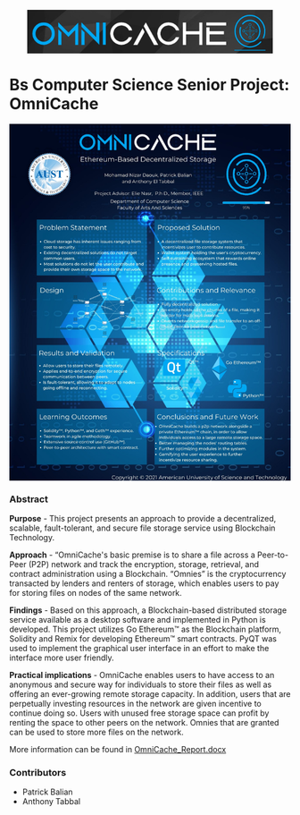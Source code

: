 <p align="center"><img align="center" src="Images/Omnicache_logo.png"></p>

# Bs Computer Science Senior Project: OmniCache

<p align="center"><img align="center" src="Images/OmniCache_Poster.jpg"></p>

### Abstract
**Purpose** - This project presents an approach to provide a decentralized, scalable, fault-tolerant, and secure file storage service using Blockchain Technology.

**Approach** - “OmniCache's basic premise is to share a file across a Peer-to-Peer (P2P) network and track the encryption, storage, retrieval, and contract administration using a Blockchain.  “Omnies” is the cryptocurrency transacted by lenders and renters of storage, which enables users to pay for storing files on nodes of the same network. 

**Findings** - Based on this approach, a Blockchain-based distributed storage service available as a desktop software and implemented in Python is developed. This project utilizes Go Ethereum™ as the Blockchain platform, Solidity and Remix for developing Ethereum™ smart contracts. PyQT was used to implement the graphical user interface in an effort to make the interface more user friendly. 

**Practical implications** - OmniCache enables users to have access to an anonymous and secure way for individuals to store their files as well as offering an ever-growing remote storage capacity. In addition, users that are perpetually investing resources in the network are given incentive to continue doing so. Users with unused free storage space can profit by renting the space to other peers on the network. Omnies that are granted can be used to store more files on the network.


More information can be found in [OmniCache_Report.docx](https://github.com/Nizar1999/OmniCache/blob/main/OmniCache_Report.docx)

### Contributors
* Patrick Balian
* Anthony Tabbal
